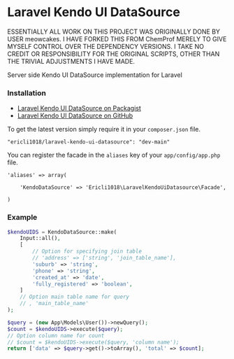 Laravel Kendo UI DataSource
===========================

ESSENTIALLY ALL WORK ON THIS PROJECT WAS ORIGINALLY DONE BY USER meowcakes.  I HAVE FORKED THIS FROM ChemProf MERELY TO GIVE MYSELF CONTROL OVER THE DEPENDENCY VERSIONS.  I TAKE NO CREDIT OR RESPONSIBILITY FOR THE ORIGINAL SCRIPTS, OTHER THAN THE TRIVIAL ADJUSTMENTS I HAVE MADE.

Server side Kendo UI DataSource implementation for Laravel

### Installation

- [Laravel Kendo UI DataSource on Packagist](https://packagist.org/packages/ericli1018/laravel-kendo-ui-datasource)
- [Laravel Kendo UI DataSource on GitHub](https://github.com/ericli1018/laravel-kendo-ui-datasource)

To get the latest version simply require it in your `composer.json` file.

~~~
"ericli1018/laravel-kendo-ui-datasource": "dev-main"
~~~

You can register the facade in the `aliases` key of your `app/config/app.php` file.

~~~
'aliases' => array(

    'KendoDataSource' => 'Ericli1018\LaravelKendoUiDatasource\Facade',

)
~~~

### Example

```php
$kendoUIDS = KendoDataSource::make(
	Input::all(),
	[
		// Option for specifying join table 
		// 'address' => ['string', 'join_table_name'],
		'suburb' => 'string',
		'phone' => 'string',
		'created_at' => 'date',
		'fully_registered' => 'boolean',
	]
	// Option main table name for query
	// , 'main_table_name'
);

$query = (new App\Models\User())->newQuery();
$count = $kendoUIDS->execute($query);
// Option column name for count
// $count = $kendoUIDS->execute($query, 'column name');
return ['data' => $query->get()->toArray(), 'total' => $count];
```
